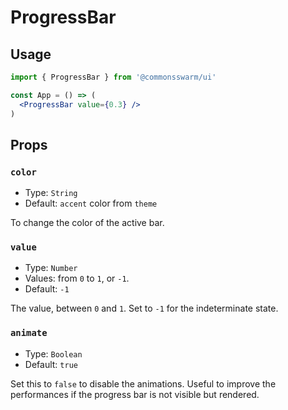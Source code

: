 # ProgressBar

## Usage

```jsx
import { ProgressBar } from '@commonsswarm/ui'

const App = () => (
  <ProgressBar value={0.3} />
)
```

## Props

### `color`

- Type: `String`
- Default: `accent` color from `theme`

To change the color of the active bar.

### `value`

- Type: `Number`
- Values: from `0` to `1`, or `-1`.
- Default: `-1`

The value, between `0` and `1`. Set to `-1` for the indeterminate state.

### `animate`

- Type: `Boolean`
- Default: `true`

Set this to `false` to disable the animations. Useful to improve the
performances if the progress bar is not visible but rendered.
